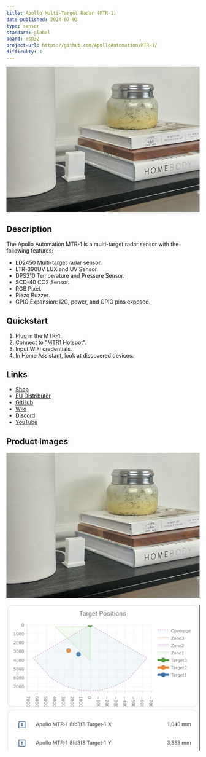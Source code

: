 ```yaml
---
title: Apollo Multi-Target Radar (MTR-1)
date-published: 2024-07-03
type: sensor
standard: global
board: esp32
project-url: https://github.com/ApolloAutomation/MTR-1/
difficulty: 1
---
```


![Apollo MTR-1](Apollo-MTR-1.JPG "Apollo MTR-1")

## Description

The Apollo Automation MTR-1 is a multi-target radar sensor with the following features:

- LD2450 Multi-target radar sensor.
- LTR-390UV LUX and UV Sensor.
- DPS310 Temperature and Pressure Sensor.
- SCD-40 CO2 Sensor.
- RGB Pixel.
- Piezo Buzzer.
- GPIO Expansion: I2C, power, and GPIO pins exposed.

## Quickstart

1. Plug in the MTR-1.
2. Connect to "MTR1 Hotspot".
3. Input WiFi credentials.
4. In Home Assistant, look at discovered devices.

## Links

- [Shop](https://apolloautomation.com/products/mtr-1)
- [EU Distributor](https://opencircuit.shop/brand/apollo-automation)
- [GitHub](https://github.com/ApolloAutomation/MTR-1)
- [Wiki](https://wiki.apolloautomation.com/)
- [Discord](https://discord.gg/mMNgQPyF94)
- [YouTube](https://www.youtube.com/@ApolloAutomation)

## Product Images

![Apollo MTR-1](Apollo-MTR-1.JPG "Apollo MTR-1")

![Apollo MTR-1 Targets](Apollo-MTR-1-Targets.png "Apollo MTR-1 Targets")
